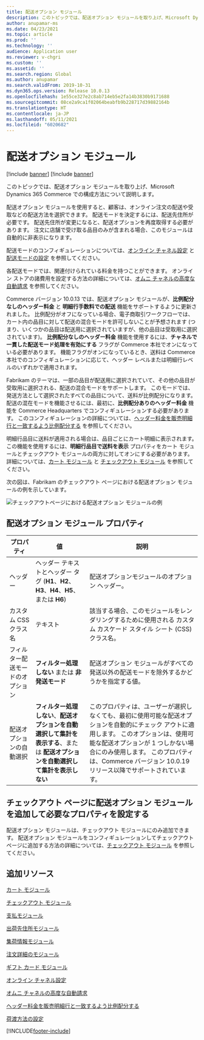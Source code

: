 ```yaml
---
title: 配送オプション モジュール
description: このトピックでは、配送オプション モジュールを取り上げ、Microsoft Dynamics 365 Commerce での構成方法について説明します。
author: anupamar-ms
ms.date: 04/23/2021
ms.topic: article
ms.prod: ''
ms.technology: ''
audience: Application user
ms.reviewer: v-chgri
ms.custom: ''
ms.assetid: ''
ms.search.region: Global
ms.author: anupamar
ms.search.validFrom: 2019-10-31
ms.dyn365.ops.version: Release 10.0.13
ms.openlocfilehash: 1e55ce327e2c8ab714eb5e2fa14b3830b9171688
ms.sourcegitcommit: 08ce2a9ca1f02064beabfb9b228717d39882164b
ms.translationtype: HT
ms.contentlocale: ja-JP
ms.lasthandoff: 05/11/2021
ms.locfileid: "6020682"
---
```

# <a name="delivery-options-module"></a>配送オプション モジュール

[!include [banner](includes/banner.md)]
[!include [banner](includes/preview-banner.md)]

このトピックでは、配送オプション モジュールを取り上げ、Microsoft Dynamics 365 Commerce での構成方法について説明します。

配送オプション モジュールを使用すると、顧客は、オンライン注文の配送や受取などの配送方法を選択できます。 配送モードを決定するには、配送先住所が必要です。 配送先住所が変更になると、配送オプションを再度取得する必要があります。 注文に店舗で受け取る品目のみが含まれる場合、このモジュールは自動的に非表示になります。

配送モードのコンフィギュレーションについては、[オンライン チャネル設定](channel-setup-online.md) と [配送モードの設定](/dynamicsax-2012/appuser-itpro/set-up-modes-of-delivery) を参照してください。

各配送モードでは、関連付けられている料金を持つことができます。 オンライン ストアの諸費用を設定する方法の詳細については、[オムニ チャネルの高度な自動請求](omni-auto-charges.md) を参照してください。

Commerce バージョン 10.0.13 では、配送オプション モジュールが、**比例配分なしのヘッダー料金** と **明細行手数料での配送** 機能をサポートするように更新されました。 比例配分がオフになっている場合、電子商取引ワークフローでは、カート内の品目に対して配送の混合モードを許可しないことが予想されます (つまり、いくつかの品目は配送用に選択されていますが、他の品目は受取用に選択されています)。 **比例配分なしのヘッダー料金** 機能を使用するには、**チャネルで一貫した配送モード処理を有効にする** フラグが Commerce 本社でオンになっている必要があります。 機能フラグがオンになっているとき、送料は Commerce 本社でのコンフィギュレーションに応じて、ヘッダー レベルまたは明細行レベルのいずれかで適用されます。

Fabrikam のテーマは、一部の品目が配送用に選択されていて、その他の品目が受取用に選択される、配送の混合モードをサポートします。 このモードでは、発送方法として選択されたすべての品目について、送料が比例配分になります。 配送の混在モードを機能させるには、最初に、**比例配分ありのヘッダー料金** 機能を Commerce Headquarters でコンフィギュレーションする必要があります。 このコンフィギュレーションの詳細については、[ヘッダー料金を販売明細行と一致するよう比例配分する](pro-rate-charges-matching-lines.md) を参照してください。

明細行品目に送料が適用される場合は、品目ごとにカート明細に表示されます。 この機能を使用するには、**明細行品目で送料を表示** プロパティをカート モジュールとチェックアウト モジュールの両方に対してオンにする必要があります。 詳細については、[カート モジュール](add-cart-module.md) と [チェックアウト モジュール](add-checkout-module.md) を参照してください。

次の図は、Fabrikam のチェックアウト ページにおける配送オプション モジュールの例を示しています。

![チェックアウトページにおける配送オプション モジュールの例](./media/ecommerce-deliveryoptions.PNG)

## <a name="delivery-options-module-properties"></a>配送オプション モジュール プロパティ

| プロパティ | 値 | 説明 |
|----------|--------|-------------|
| ヘッダー | ヘッダー テキストとヘッダー タグ (**H1**、**H2**、**H3**、**H4**、**H5**、または **H6**) | 配送オプションモジュールのオプション ヘッダー。 |
| カスタム CSS クラス名 | テキスト | 該当する場合、このモジュールをレンダリングするために使用される カスタム カスケード スタイル シート (CSS) クラス名。 |
| フィルター配送モードのオプション | **フィルター処理しない** または **非発送モード** | 配送オプション モジュールがすべての発送以外の配送モードを除外するかどうかを指定する値。 |
| 配送オプションの自動選択 | **フィルター処理しない**、**配送オプションを自動選択して集計を表示する**、または **配送オプションを自動選択して集計を表示しない** | このプロパティは、ユーザーが選択しなくても、最初に使用可能な配送オプションを自動的にチェック アウトに適用します。 このオプションは、使用可能な配送オプションが 1 つしかない場合にのみ使用します。 このプロパティは、Commerce バージョン 10.0.19 リリース以降でサポートされています。 |

## <a name="add-a-delivery-options-module-to-a-checkout-page-and-set-the-required-properties"></a>チェックアウト ページに配送オプション モジュールを追加して必要なプロパティを設定する

配送オプション モジュールは、チェックアウト モジュールにのみ追加できます。 配送オプション モジュールをコンフィギュレーションしてチェックアウト ページに追加する方法の詳細については、[チェックアウト モジュール](add-checkout-module.md) を参照してください。

## <a name="additional-resources"></a>追加リソース

[カート モジュール](add-cart-module.md)

[チェックアウト モジュール](add-checkout-module.md)

[支払モジュール](payment-module.md)

[出荷先住所モジュール](ship-address-module.md)

[集荷情報モジュール](pickup-info-module.md)

[注文詳細のモジュール](order-confirmation-module.md)

[ギフト カード モジュール](add-giftcard.md)

[オンライン チャネル設定](channel-setup-online.md)

[オムニ チャネルの高度な自動請求](omni-auto-charges.md)

[ヘッダー料金を販売明細行と一致するよう比例配分する](pro-rate-charges-matching-lines.md)

[荷渡方法の設定](/dynamicsax-2012/appuser-itpro/set-up-modes-of-delivery)


[!INCLUDE[footer-include](../includes/footer-banner.md)]
